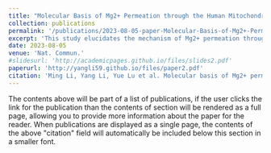 ```yaml
---
title: "Molecular Basis of Mg2+ Permeation through the Human Mitochondrial Mrs2 Channel."
collection: publications
permalink: '/publications/2023-08-05-paper-Molecular-Basis-of-Mg2+-Permeation-through-the-Human-Mitochondrial-Mrs2-Channel' #'https://www.nature.com/articles/s41467-023-40516-2'
excerpt: 'This study elucidates the mechanism of Mg2+ permeation through Mitochondrial RNA splicing 2 (Mrs2), a eukaryotic CorA ortholog, by presenting four cryo-electron microscopy (cryo-EM) structures of Homo sapiens Mrs2 (hMrs2) under various conditions. The hMrs2 structures reveal symmetrical pentamers with a unique Cl−-bound R-ring formed by five Arg332 residues. Molecular dynamics simulations and mitochondrial Mg2+ uptake assays suggest that the R-ring acts as a charge repulsion barrier, while Cl− functions as a ferry to facilitate Mg2+ permeation, driven by the membrane potential. These findings provide significant insights into the channel assembly and function of hMrs2.'
date: 2023-08-05
venue: 'Nat. Commun.'
#slidesurl: 'http://academicpages.github.io/files/slides2.pdf'
paperurl: 'http://yangli59.github.io/files/paper2.pdf'
citation: 'Ming Li, Yang Li, Yue Lu et al. Molecular basis of Mg2+ permeation through the human mitochondrial Mrs2 channel. Nat Commun 14, 4713 (2023).'
---
```


The contents above will be part of a list of publications, if the user clicks the link for the publication than the contents of section will be rendered as a full page, allowing you to provide more information about the paper for the reader. When publications are displayed as a single page, the contents of the above "citation" field will automatically be included below this section in a smaller font.
